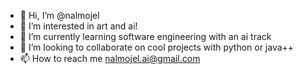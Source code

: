 - 👋 Hi, I’m @nalmojel
- 👀 I’m interested in art and ai!
- 🌱 I’m currently learning software engineering with an ai track
- 💞️ I’m looking to collaborate on cool projects with python or java++
- 📫 How to reach me nalmojel.ai@gmail.com

<!---
nalmojel/nalmojel is a ✨ special ✨ repository because its `README.md` (this file) appears on your GitHub profile.
You can click the Preview link to take a look at your changes.
--->
